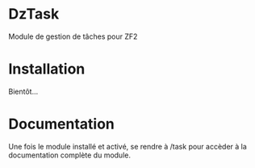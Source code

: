 DzTask
=========

Module de gestion de tâches pour ZF2

Installation
==========
Bientôt...

Documentation
================
Une fois le module installé et activé, se rendre à /task pour accèder à la documentation complète du module.